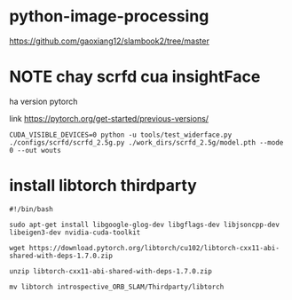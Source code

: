 ﻿# python-image-processing
 https://github.com/gaoxiang12/slambook2/tree/master
 # NOTE chay scrfd cua insightFace
ha version pytorch

link https://pytorch.org/get-started/previous-versions/

`` CUDA_VISIBLE_DEVICES=0 python -u tools/test_widerface.py ./configs/scrfd/scrfd_2.5g.py ./work_dirs/scrfd_2.5g/model.pth --mode 0 --out wouts ``

# install libtorch thirdparty

```
#!/bin/bash

sudo apt-get install libgoogle-glog-dev libgflags-dev libjsoncpp-dev libeigen3-dev nvidia-cuda-toolkit

wget https://download.pytorch.org/libtorch/cu102/libtorch-cxx11-abi-shared-with-deps-1.7.0.zip

unzip libtorch-cxx11-abi-shared-with-deps-1.7.0.zip

mv libtorch introspective_ORB_SLAM/Thirdparty/libtorch
```
